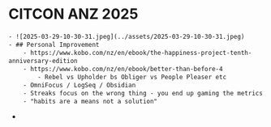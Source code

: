 # CITCON ANZ 2025
	- ![2025-03-29-10-30-31.jpeg](../assets/2025-03-29-10-30-31.jpeg)
	- ## Personal Improvement
		- https://www.kobo.com/nz/en/ebook/the-happiness-project-tenth-anniversary-edition
		- https://www.kobo.com/nz/en/ebook/better-than-before-4
			- Rebel vs Upholder bs Obliger vs People Pleaser etc
		- OmniFocus / LogSeq / Obsidian
		- Streaks focus on the wrong thing - you end up gaming the metrics
		- "habits are a means not a solution"
-
